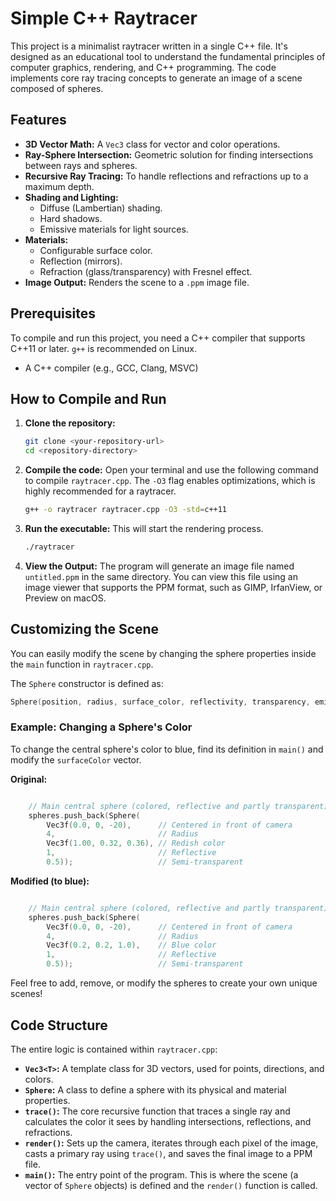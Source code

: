 # Simple C++ Raytracer

This project is a minimalist raytracer written in a single C++ file. It's designed as an educational tool to understand the fundamental principles of computer graphics, rendering, and C++ programming. The code implements core ray tracing concepts to generate an image of a scene composed of spheres.

## Features

- **3D Vector Math:** A `Vec3` class for vector and color operations.
- **Ray-Sphere Intersection:** Geometric solution for finding intersections between rays and spheres.
- **Recursive Ray Tracing:** To handle reflections and refractions up to a maximum depth.
- **Shading and Lighting:**
  - Diffuse (Lambertian) shading.
  - Hard shadows.
  - Emissive materials for light sources.
- **Materials:**
  - Configurable surface color.
  - Reflection (mirrors).
  - Refraction (glass/transparency) with Fresnel effect.
- **Image Output:** Renders the scene to a `.ppm` image file.

## Prerequisites

To compile and run this project, you need a C++ compiler that supports C++11 or later. `g++` is recommended on Linux.

- A C++ compiler (e.g., GCC, Clang, MSVC)

## How to Compile and Run

1.  **Clone the repository:**

    ```bash
    git clone <your-repository-url>
    cd <repository-directory>
    ```

2.  **Compile the code:**
    Open your terminal and use the following command to compile `raytracer.cpp`. The `-O3` flag enables optimizations, which is highly recommended for a raytracer.

    ```bash
    g++ -o raytracer raytracer.cpp -O3 -std=c++11
    ```

3.  **Run the executable:**
    This will start the rendering process.

    ```bash
    ./raytracer
    ```

4.  **View the Output:**
    The program will generate an image file named `untitled.ppm` in the same directory. You can view this file using an image viewer that supports the PPM format, such as GIMP, IrfanView, or Preview on macOS.

## Customizing the Scene

You can easily modify the scene by changing the sphere properties inside the `main` function in `raytracer.cpp`.

The `Sphere` constructor is defined as:

```cpp
Sphere(position, radius, surface_color, reflectivity, transparency, emission_color)
```

### Example: Changing a Sphere's Color

To change the central sphere's color to blue, find its definition in `main()` and modify the `surfaceColor` vector.

**Original:**

```cpp

    // Main central sphere (colored, reflective and partly transparent)
    spheres.push_back(Sphere(
        Vec3f(0.0, 0, -20),      // Centered in front of camera
        4,                       // Radius
        Vec3f(1.00, 0.32, 0.36), // Redish color
        1,                       // Reflective
        0.5));                   // Semi-transparent
```

**Modified (to blue):**

```cpp

    // Main central sphere (colored, reflective and partly transparent)
    spheres.push_back(Sphere(
        Vec3f(0.0, 0, -20),      // Centered in front of camera
        4,                       // Radius
        Vec3f(0.2, 0.2, 1.0),    // Blue color
        1,                       // Reflective
        0.5));                   // Semi-transparent

```

Feel free to add, remove, or modify the spheres to create your own unique scenes!

## Code Structure

The entire logic is contained within `raytracer.cpp`:

- **`Vec3<T>`:** A template class for 3D vectors, used for points, directions, and colors.
- **`Sphere`:** A class to define a sphere with its physical and material properties.
- **`trace()`:** The core recursive function that traces a single ray and calculates the color it sees by handling intersections, reflections, and refractions.
- **`render()`:** Sets up the camera, iterates through each pixel of the image, casts a primary ray using `trace()`, and saves the final image to a PPM file.
- **`main()`:** The entry point of the program. This is where the scene (a vector of `Sphere` objects) is defined and the `render()` function is called.
